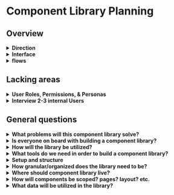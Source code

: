 # Component Library Planning


## Overview

<details>

**<summary>Direction</summary>**
  
- Microfrontend / Component based
- Shared design system & consistent look/feel
- Shared project directory structure
- Accessible, tested, standalone components
- Error Handlers
- Intercepts & Authentication layer

</details>
<details>

**<summary>Interface</summary>**

- Inventory
- Overlap
- Variations
- Accessibility
- Guides/Tutorial overlays?

</details>
<details>

**<summary>flows</summary>**

- one way funnels
- bi-directional funnels
- complex flows

</details>

## Lacking areas

<details>

**<summary>User Roles, Permissions, & Personas</summary>**

- we should start defining this ASAP

**Notable areas:** Claims & Product Details

**Performance**

- SSR/CSR Hybrid
- Web “Service” Workers (multi-thread)
- IndexedDB (localized Storage)
- LazyLoading
- CodeSplitting
- Hydration
- DocumentFragment/ShadowDOM

</details>

<details>

**<summary>Interview 2-3 internal Users</summary>**

- Create a questionare
- Document interview process pros/cons

</details>

## General questions

<details>

**<summary>What problems will this component library solve?</summary>**

- Consistency
- efficient reuse
- standardizations baked in
- easy to adapt new themes
- Components can be updated and refactored in isolation
- Easily shared across projects
- Updates cascade when updated in npm library

</details>
<details>

**<summary>Is everyone on board with building a component library?</summary>**

-  Seems to be!

</details>
<details>

**<summary>How will the library be utilized?</summary>**

- Backend devs will be referencing styleguide to implement
- Needs to be utilized across web & mobile clients
- Ideally this will become the source of truth for future projects, so we only need to update in one place.

</details>
<details>

**<summary>What tools do we need in order to build a component library?</summary>**

**Framework:** `Angular`

**Theming:** `SCSS`

- Brand Themes (Dark, Light, High Contrast)

**Testing:** Jest & Playwright

</details>
<details>

**<summary>Setup and structure</summary>**

**Directory Structures**

- COLOCATION

  - Context
  - Hookes
  - Styles
  - Types
  - Helpers
  - Mocks

**Base configurations**

- LINTERS

  - Markdown Lint
  - ESLint
  - StyleLint
  - CommitLint
  - Axe-Linter
  - JSHint
  - RomeJS
  - SVGO / Jock.SVG

- COMMIT HOOKS

  - Lint-Staged
  - Husky
  - Git Actions

- FORMATTERS

  - PrettierJS
  - RomeJS
  - EditorConfig

**Git Document Templates**

- PULL_REQUEST_TEMPLATE.md

  - Chore
  - Fix / Bug
  - Configuration
  - Documentation
  - Stylistic / Visual
  - Testing
  - Feature / Enhancement
  - Refactor
  - Abstraction

- CONTRIBUTING.md
- REPORT_BUG.md
- FEATURE_REQUEST.md
- DEVELOPMENT.md
- CODE_OF_CONDUCT.md
- Project README.md
- Process README.md

</details>
<details>

**<summary>How granular/organized does the library need to be?</summary>**

- to start, we'll keep it more high-level, may delve deeper as need arises.
- Atomic commits & design
- verbose naming conventions

</details>
<details>

**<summary>Where should component library live?</summary>**

- Ideally in an artifactory that is accessible via yaml/json configs to target internal package managers

</details>
<details>

**<summary>How will components be scoped? pages? layout? etc.</summary>**

- Will look into module patterns, I generally utilize BEM

</details>
<details>

**<summary>What data will be utilized in the library?</summary>**

- Will likely build a mocking/fixtuer layer with sample data

</details>
